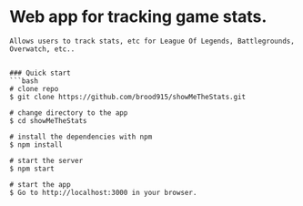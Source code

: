 # Web app for tracking game stats.

```
Allows users to track stats, etc for League Of Legends, Battlegrounds, Overwatch, etc..


### Quick start
```bash
# clone repo
$ git clone https://github.com/brood915/showMeTheStats.git

# change directory to the app
$ cd showMeTheStats

# install the dependencies with npm
$ npm install

# start the server
$ npm start

# start the app
$ Go to http://localhost:3000 in your browser.
```
